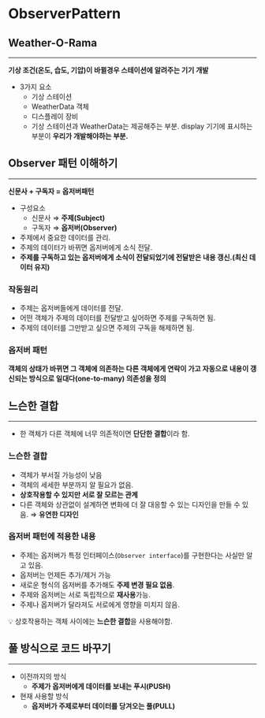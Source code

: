 # ObserverPattern

## Weather-O-Rama

---

**기상 조건(온도, 습도, 기압)이 바뀔경우 스테이션에 알려주는 기기 개발**

- 3가지 요소
    - 기상 스테이션
    - WeatherData 객체
    - 디스플레이 장비
    - 기상 스테이션과 WeatherData는 제공해주는 부분.
      display 기기에 표시하는 부분이 **우리가 개발해야하는 부분.**

## Observer 패턴 이해하기

---

**신문사 + 구독자 = 옵저버패턴**

- 구성요소
    - 신문사 ⇒ **주제(Subject)**
    - 구독자 ⇒ **옵저버(Observer)**
- 주제에서 중요한 데이터를 관리.
- 주제의 데이터가 바뀌면 옵저버에게 소식 전달.
- **주제를 구독하고 있는 옵저버에게 소식이 전달되었기에 전달받은 내용 갱신.(최신 데이터 유지)**

### 작동원리

- 주제는 옵저버들에게 데이터를 전달.
- 어떤 객체가 주제의 데이터를 전달받고 싶어하면 주제를 구독하면 됨.
- 주제의 데이터를 그만받고 싶으면 주제의 구독을 해제하면 됨.

### 옵저버 패턴

**객체의 상태가 바뀌면 그 객체에 의존하는 다른 객체에게 연락이 가고 자동으로 내용이 갱신되는 방식으로 일대다(one-to-many) 의존성을 정의**


## 느슨한 결합

---

- 한 객체가 다른 객체에 너무 의존적이면 **단단한 결합**이라 함.

### **느슨한 결합**

- 객체가 부서질 가능성이 낮음
- 객체의 세세한 부분까지 알 필요가 없음.
- **상호작용할 수 있지만 서로 잘 모르는 관계**
- 다른 객체와 상관없이 설계하면 변화에 더 잘 대응할 수 있는 디자인을 만들 수 있음. ⇒ **유연한 디자인**

### **옵저버 패턴에 적용한 내용**

- 주제는 옵저버가 특정 인터페이스(`Observer interface`)를 구현한다는 사실만 알고 있음.
- 옵저버는 언제든 추가/제거 가능
- 새로운 형식의 옵저버를 추가해도 **주제 변경 필요 없음**.
- 주제와 옵저버는 서로 독립적으로 **재사용**가능.
- 주제나 옵저버가 달라져도 서로에게 영향을 미치지 않음.

💡 상호작용하는 객체 사이에는 **느슨한 결합**을 사용해야함.


## 풀 방식으로 코드 바꾸기

---

- 이전까지의 방식
    - **주제가 옵저버에게 데이터를 보내는 푸시(PUSH)**
- 현재 사용할 방식
    - **옵저버가 주제로부터 데이터를 당겨오는 풀(PULL)**
